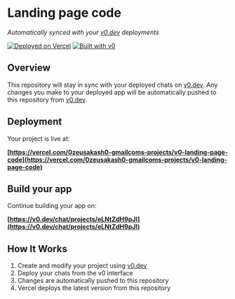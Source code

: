 # Landing page code

*Automatically synced with your [v0.dev](https://v0.dev) deployments*

[![Deployed on Vercel](https://img.shields.io/badge/Deployed%20on-Vercel-black?style=for-the-badge&logo=vercel)](https://vercel.com/0zeusakash0-gmailcoms-projects/v0-landing-page-code)
[![Built with v0](https://img.shields.io/badge/Built%20with-v0.dev-black?style=for-the-badge)](https://v0.dev/chat/projects/eLNtZdH9pJl)

## Overview

This repository will stay in sync with your deployed chats on [v0.dev](https://v0.dev).
Any changes you make to your deployed app will be automatically pushed to this repository from [v0.dev](https://v0.dev).

## Deployment

Your project is live at:

**[https://vercel.com/0zeusakash0-gmailcoms-projects/v0-landing-page-code](https://vercel.com/0zeusakash0-gmailcoms-projects/v0-landing-page-code)**

## Build your app

Continue building your app on:

**[https://v0.dev/chat/projects/eLNtZdH9pJl](https://v0.dev/chat/projects/eLNtZdH9pJl)**

## How It Works

1. Create and modify your project using [v0.dev](https://v0.dev)
2. Deploy your chats from the v0 interface
3. Changes are automatically pushed to this repository
4. Vercel deploys the latest version from this repository
